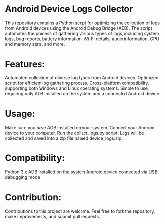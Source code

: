 # Android Device Logs Collector

This repository contains a Python script for optimizing the collection of logs from Android devices using the Android Debug Bridge (ADB). The script automates the process of gathering various types of logs, including system logs, bug reports, battery information, Wi-Fi details, audio information, CPU and memory stats, and more.

# Features:
Automated collection of diverse log types from Android devices.
Optimized script for efficient log gathering process.
Cross-platform compatibility, supporting both Windows and Linux operating systems.
Simple to use, requiring only ADB installed on the system and a connected Android device.
# Usage:
Make sure you have ADB installed on your system.
Connect your Android device to your computer.
Run the collect_logs.py script.
Logs will be collected and saved into a zip file named device_logs.zip.
# Compatibility:
Python 3.x
ADB installed on the system
Android device connected via USB debugging mode
# Contribution:
Contributions to this project are welcome. Feel free to fork the repository, make improvements, and submit pull requests.
